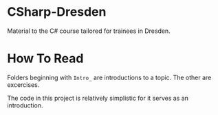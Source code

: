 # CSharp-Dresden

Material to the C# course tailored for trainees in Dresden.


# How To Read

Folders beginning with `Intro_` are introductions to a topic.
The other are excercises.

The code in this project is relatively simplistic for it serves as an
introduction.
